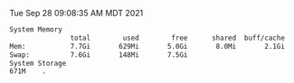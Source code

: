Tue Sep 28 09:08:35 AM MDT 2021
```bash
System Memory
               total        used        free      shared  buff/cache   available
Mem:           7.7Gi       629Mi       5.0Gi       8.0Mi       2.1Gi       6.7Gi
Swap:          7.6Gi       148Mi       7.5Gi
System Storage
671M	.
```
